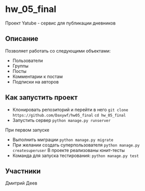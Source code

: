 # hw_05_final
Проект Yatube - сервис для публикации дневников

## Описание
Позволяет работать со следующими объектами:
- Пользователи
- Группы
- Посты
- Комментарии к постам
- Подписки на авторов

## Как запустить проект
- Клонировать репозиторий и перейти в него ```git clone https://github.com/Daxywf/hw05_final``` ```cd hw_05_final```
- Запустить сервер ```python manage.py runserver```

При первом запуске
- Выполнить миграции
```python manage.py migrate```
- При желании создать суперпользователя
```python manage.py createsuperuser```
В проекте реализованы юнит-тесты
- Команда для запуска тестирования: ```python manage.py test```

## Участники

Дмитрий Деев
